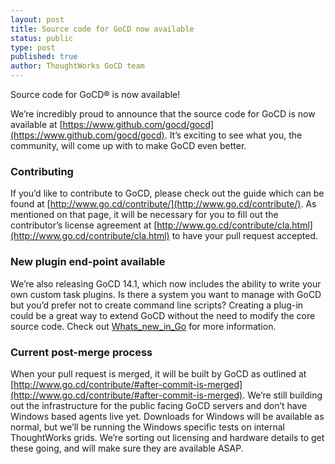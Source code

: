 ```yaml
---
layout: post
title: Source code for GoCD now available
status: public
type: post
published: true
author: ThoughtWorks GoCD team
---
```


Source code for GoCD® is now available!

We’re incredibly proud to announce that the source code for GoCD is now available at [https://www.github.com/gocd/gocd](https://www.github.com/gocd/gocd). It’s exciting to see what you, the community, will come up with to make GoCD even better.

### Contributing

If you’d like to contribute to GoCD, please check out the guide which can be found at [http://www.go.cd/contribute/](http://www.go.cd/contribute/). As mentioned on that page, it will be necessary for you to fill out the contributor’s license agreement at [http://www.go.cd/contribute/cla.html](http://www.go.cd/contribute/cla.html) to have your pull request accepted.

### New plugin end-point available

We’re also releasing GoCD 14.1, which now includes the ability to write your own custom task plugins. Is there a system you want to manage with GoCD but you’d prefer not to create command line scripts? Creating a plug-in could be a great way to extend GoCD without the need to modify the core source code. Check out [Whats_new_in_Go](http://www.go.cd/documentation/user/current/release_history/whats_new_in_go.html) for more information.

### Current post-merge process

When your pull request is merged, it will be built by GoCD as outlined at [http://www.go.cd/contribute/#after-commit-is-merged](http://www.go.cd/contribute/#after-commit-is-merged). We’re still building out the infrastructure for the public facing GoCD servers and don’t have Windows based agents live yet. Downloads for Windows will be available as normal, but we’ll be running the Windows specific tests on internal ThoughtWorks grids. We’re sorting out licensing and hardware details to get these going, and will make sure they are available ASAP.
